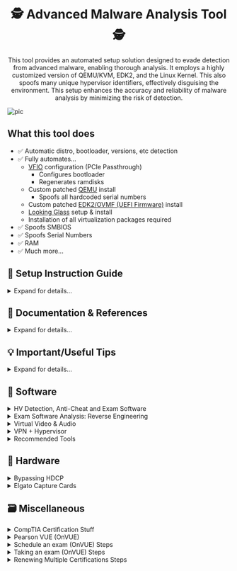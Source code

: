 <div align="center">

# 🕵️ Advanced Malware Analysis Tool 🕵️

This tool provides an automated setup solution designed to evade detection from advanced malware, enabling thorough analysis. It employs a highly customized version of QEMU/KVM, EDK2, and the Linux Kernel. This also spoofs many unique hypervisor identifiers, effectively disguising the environment. This setup enhances the accuracy and reliability of malware analysis by minimizing the risk of detection.

</div>

![pic](https://github.com/user-attachments/assets/1329110e-62f9-456b-9816-83975d52a9df)







## What this tool does
- ✅ Automatic distro, bootloader, versions, etc detection
- ✅ Fully automates...
  - [VFIO](https://www.kernel.org/doc/html/latest/driver-api/vfio.html) configuration (PCIe Passthrough)
    - Configures bootloader
    - Regenerates ramdisks
  - Custom patched [QEMU](https://gitlab.com/qemu-project/qemu) install
    - Spoofs all hardcoded serial numbers
  - Custom patched [EDK2/OVMF (UEFI Firmware)](https://github.com/tianocore/edk2) install
  - [Looking Glass](https://looking-glass.io/) setup & install
  - Installation of all virtualization packages required
- ✅ Spoofs SMBIOS
- ✅ Spoofs Serial Numbers
- ✅ RAM
- ✅ Much more...







## 📖 Setup Instruction Guide

<details>
<summary>Expand for details...</summary>

```
# 1. Clone into the repository
git clone --single-branch --depth=1 https://github.com/Scrut1ny/Hypervisor-Phantom

# 2. CD into the repository
cd Hypervisor-Phantom

# 3. Set executable permissions
sudo chmod +x *.sh
```

</details>








## 📝 Documentation & References

<details>
<summary>Expand for details...</summary>

- **Official**
  - [QEMU v9.1.0](https://qemu.readthedocs.io/en/v9.1.0/)
    - [Man Page (command args)](https://qemu.readthedocs.io/en/v9.1.0/system/qemu-manpage.html)
    - [Hyper-V Enlightenments](https://www.qemu.org/docs/master/system/i386/hyperv.html)
  - [KVM for x86 systems (Linux Kernel)](https://www.kernel.org/doc/html/next/virt/kvm/x86/index.html)
  - [Domain XML format](https://libvirt.org/formatdomain.html)
  - [ACPI System Management Bus Interface Specification](https://uefi.org/specs/ACPI/6.5/13_System_Mgmt_Bus_Interface_Specification.html)
  - [System Management BIOS (SMBIOS) Reference Specification](https://www.dmtf.org/sites/default/files/standards/documents/DSP0134_3.2.0.pdf)
- **General**
  - [https://evasions.checkpoint.com/](https://evasions.checkpoint.com/)
  - [https://r0ttenbeef.github.io/](https://r0ttenbeef.github.io/Deploy-Hidden-Virtual-Machine-For-VMProtections-Evasion-And-Dynamic-Analysis/)
  - [https://secret.club/](https://secret.club/)
    - [how-anti-cheats-detect-system-emulation.html](https://secret.club/2020/04/13/how-anti-cheats-detect-system-emulation.html)
    - [battleye-hypervisor-detection.html](https://secret.club/2020/01/12/battleye-hypervisor-detection.html)
- **Reddit Posts**
  - [spoof_and_make_your_vm_undetectable_no_more](https://www.reddit.com/r/VFIO/comments/i071qx/spoof_and_make_your_vm_undetectable_no_more/)
  - [be_is_banning_kvm_on_r6](https://www.reddit.com/r/VFIO/comments/hts1o1/be_is_banning_kvm_on_r6/)
- **Unknowncheats**
  - [418885-kvm-detection-fixes.html](https://www.unknowncheats.me/forum/escape-from-tarkov/418885-kvm-detection-fixes.html) 
- **Git Repos**
  - [pve-patch](https://github.com/Distance10086/pve-patch)
  - [kvm-hidden](https://gitlab.com/DonnerPartyOf1/kvm-hidden)
  - [KVM-Spoofing](https://github.com/A1exxander/KVM-Spoofing)
  - [linux-5.15-hardened-kvm-svm-qemu-win10](https://alt.deliktas.de/git/adeliktas/linux-5.15-hardened-kvm-svm-qemu-win10)
- **VirtualBox**
  - [VirtualBox RDTSC Fix](https://www.reddit.com/r/virtualbox/comments/g6ky8a/disabling_vm_exit_for_rdtsc_access/)
  - [https://forums.virtualbox.org/viewtopic.php?t=78859](https://forums.virtualbox.org/viewtopic.php?t=78859)
  - [https://forums.virtualbox.org/viewtopic.php?t=81600](https://forums.virtualbox.org/viewtopic.php?t=81600)
  - [https://superuser.com/questions/625648/virtualbox-how-to-force-a-specific-cpu-to-the-guest](https://superuser.com/questions/625648/virtualbox-how-to-force-a-specific-cpu-to-the-guest)
  - [https://berhanbingol.medium.com/virtualbox-detection-anti-detection-30614691f108](https://berhanbingol.medium.com/virtualbox-detection-anti-detection-30614691f108)
  - [https://github.com/d4rksystem/VBoxCloak](https://github.com/d4rksystem/VBoxCloak)
  - [https://github.com/nsmfoo/antivmdetection](https://github.com/nsmfoo/antivmdetection)
- **VMware**
  - [https://sanbarrow.com/vmx.html](https://sanbarrow.com/vmx.html)
  - [https://www.hexacorn.com/blog/2014/08/25/protecting-vmware-from-cpuid-hypervisor-detection/](https://www.hexacorn.com/blog/2014/08/25/protecting-vmware-from-cpuid-hypervisor-detection/)
  - [https://rayanfam.com/topics/defeating-malware-anti-vm-techniques-cpuid-based-instructions/](https://rayanfam.com/topics/defeating-malware-anti-vm-techniques-cpuid-based-instructions/)
  - [https://tulach.cc/bypassing-vmprotect-themida-vm-checks-in-vmware/](https://tulach.cc/bypassing-vmprotect-themida-vm-checks-in-vmware/)

</details>







## 💡 Important/Useful Tips

<details>
<summary>Expand for details...</summary>

- **Opt for a VPN**: Use a VPN to obscure all your internet traffic. However, be cautious with popular VPN services as their IP ranges may be blacklisted by certain exam proctoring or anti-cheat systems.
- **Allocate Sufficient HV Storage**: Equip your hypervisor with at least `128GB+` of storage. Hypervisors with lower/insufficient storage will/may be more easily identified or flagged by detection/monitoring systems.
- **System Up Time**: Leave the hypervisor running for at least `12+` minutes to bypass a `GetTickCount()` check in a hypervisor detection tool. (This check is honestly pointless, and isn't reliable to rely on.)

</details>








## 💾 Software
<details>
<summary>HV Detection, Anti-Cheat and Exam Software</summary>

## Hypervisor Detection Software

| Rating | Software | System Test | Bypassed |
| - | - | - | - |
| 🥇 | VMAware | [Repo Link](https://github.com/kernelwernel/VMAware) <> [Download - x64 - v2.0](https://github.com/kernelwernel/VMAware/releases/download/v2.0/vmaware64.exe) <> [Download - x32 - v2.0](https://github.com/kernelwernel/VMAware/releases/download/v2.0/vmaware32.exe) | ❔ |
| 🥈 | Al-Khaser | [Repo Link](https://github.com/LordNoteworthy/al-khaser) <> [Download - x64 - v1.0.0](https://github.com/ayoubfaouzi/al-khaser/releases/download/v1.0.0/al-khaser_x64.7z) <> [Download - x32 - v1.0.0](https://github.com/ayoubfaouzi/al-khaser/releases/download/v1.0.0/al-khaser_x86.7z) | ❔ |
| 🥉 | Pafish | [Repo Link](https://github.com/a0rtega/pafish) <> [Download - x64 - v0.6](https://github.com/a0rtega/pafish/releases/download/v0.6/pafish64.exe) <> [Download - x32 - v0.6](https://github.com/a0rtega/pafish/releases/download/v0.6/pafish.exe) | ❔ |

## Exam Software

| Software | Browser Extension | System Test | Bypassed |
|----------|-------------------|-------------|----------|
| ExamSoft: Examplify | ✅ | ??? | ✅ |
| Examity | ✅ | [New Platform System Check](https://on.v5.examity.com/systemcheck) or [Chrome Addon](https://chromewebstore.google.com/detail/geapelpefnpekodnnlkcaadniodlgebj) or [FF Addon](https://addons.mozilla.org/en-US/firefox/addon/examity/) | ✅ |
| Honorlock | ✅ | [Link](https://app.honorlock.com/install/extension) | ✅ |
| Inspera Exam Portal | | [Link](https://ltu.inspera.com/get-iep) - [Demo Exam Instructions](https://www.ltu.se/en/student-web/your-studies/examination/digital-exam-inspera/instructions-for-pc-and-mac-when-downloading-the-inspera-exam-portal) | ✅ |
| Kryterion | | [Link](https://www.kryterion.com/systemcheck/) | ✅ |
| Pearson VUE | | [Link](https://system-test.onvue.com/system_test?customer=pearson_vue) | ✅ |
| ProctorU | ✅ | [FF Addon](https://s3-us-west-2.amazonaws.com/proctoru-assets/extension/firefox-extension-latest.xpi) or [Chrome Addon](https://chrome.google.com/webstore/detail/proctoru/goobgennebinldhonaajgafidboenlkl) | ✅ |
| ProctorU: Guardian Browser | | [Link](https://guardian.meazurelearning.com/) | ✅ |
| Proctorio | ✅ | [Link](https://getproctorio.com/) | ✅ |
| Respondus (LockDown Browser) | ✅ | [Link](https://autolaunch.respondus2.com/MONServer/ldb/preview_launch.do) & [Download](https://download.respondus.com/lockdown/download.php) | ✅ |
| Safe Exam Browser | | [Link](https://github.com/SafeExamBrowser/seb-win-refactoring) | ✅ |

## Anti-Cheat Software

- [areweanticheatyet](https://areweanticheatyet.com/)

| Engine | Used By | Bypassed |
|--------|---------|----------|
| Anti-Cheat Expert (ACE) | Primarily Mobile Games | ✅ |
| BattlEye (BE) | Desktop Games | ✅ (w/Kernal Patch for `R6`) |
| Easy Anti-Cheat (EAC) | Desktop Games | ✅ |
| Gepard Shield | PUBG: Battlegrounds | ✅ |
| Hyperion | Roblox | ✅ |
| Mhyprot | Genshin Impact | ✅ |
| nProtect GameGuard (NP) | Desktop Games | ✅ |
| RICOCHET | CoD Games | ❔ |
| Vanguard | Valorant & LoL | ❌ |

</details>




<details>
<summary>Exam Software Analysis: Reverse Engineering</summary>

## Honorlock

| **Function** | **Description** |
|-|-|
| Record Webcam | Record student's testing enviroment using webcam |
| Record Screen | Record student's screen during exam |
| Record Web Traffic | Log student's internet activity |
| Room Scan | Record a 360 degree enviroment scan before the assessment begins |
| Disable Copy/Paste | Block clipboard actions |
| Disable Printing | Block printing exam content |
| Browser Guard | Limit browser activity to exam content and allowed site URLs only |
| Allowed Site URLs | Allow access to specific websites during an exam session |
| Student Photo | Capture student photo before the assessment begins |
| Student ID | Capture ID photo before the assessment begins |

## Pearson VUE

- System Requirements
[Link](https://home.pearsonvue.com/Standalone-pages/System-requirements-PVBL.aspx)

- Exam Content & Special Configurations (SDS)
```
https://securedelivery-hs-prd-1.pearsonvue.com/SecureDeliveryService
```

- Application location:
```batch
%APPDATA%\OnVUE\BrowserLock.exe
```

- Log file location:
```batch
%LOCALAPPDATA%\BrowserLock\log
```

- Commands it runs
```powershell
# Obtains NetConnectionID
wmic nic where "NetConnectionStatus = 2" get NetConnectionID /value

# Obtains USB FriendlyName
powershell.exe Get-PnpDevice -PresentOnly | Where-Object { $_.InstanceId -match '^USB' }

# Obtains Display/Monitor FriendlyName
powershell.exe -Command "Get-WmiObject -Namespace 'root\WMI' -Class 'WMIMonitorID' | ForEach-Object -Process { if($_.UserFriendlyName) { ([System.Text.Encoding]::ASCII.GetString($_.UserFriendlyName)).Replace('$([char]0x0000)','') } }"

# Obtains running processes
powershell.exe /c Get-CimInstance -className win32_process | select Name,ProcessId,ParentProcessId,CommandLine,ExecutablePath

# Obtains MachineGUID
powershell (Get-ItemProperty registry::HKEY_LOCAL_MACHINE\SOFTWARE\Microsoft\Cryptography\ -Name MachineGuid).MachineGUID

# Obtains system hostname
C:\Windows\system32\cmd.exe /c hostname
```

- Hypervisor System Checks (in log file):
```
# LOG:
XXXX-XX-XX XX:XX:XX.XXX-XXXX [BROWSER LOCK] [INFO] VM Allowed flag value from forensics is vmAllowedForensic=false
XXXX-XX-XX XX:XX:XX.XXX-XXXX [BROWSER LOCK] [INFO] Multiple Monitor Allowed flag value from forensics is multiMonitorAllowedForensic=false
XXXX-XX-XX XX:XX:XX.XXX-XXXX [BROWSER LOCK] [INFO] VPN Allowed flag value from forensics is vpnAllowedForensic=true
XXXX-XX-XX XX:XX:XX.XXX-XXXX [BROWSER LOCK] [INFO] Shutdown file monitor started
XXXX-XX-XX XX:XX:XX.XXX-XXXX [BROWSER LOCK] [INFO] VM configuration received from SDS will be applied for validation
XXXX-XX-XX XX:XX:XX.XXX-XXXX [BROWSER LOCK] [INFO] VM detection value is: vmDetectConfig=true
XXXX-XX-XX XX:XX:XX.XXX-XXXX [BROWSER LOCK] [INFO] Multiple monitor configuration received from SDS will be applied for validation
XXXX-XX-XX XX:XX:XX.XXX-XXXX [BROWSER LOCK] [INFO] Multiple monitor detection value is: multipleMonitorDetectConfig=true
XXXX-XX-XX XX:XX:XX.XXX-XXXX [BROWSER LOCK] [INFO] VPN configuration received from forensics will be applied for validation
XXXX-XX-XX XX:XX:XX.XXX-XXXX [BROWSER LOCK] [INFO] VPN detection value is: vpnDetectConfig=false
XXXX-XX-XX XX:XX:XX.XXX-XXXX [BROWSER LOCK] [INFO] USB mass storage detection value is: usbDetectConfig=false
XXXX-XX-XX XX:XX:XX.XXX-XXXX [BROWSER LOCK] [INFO] Minimum browserlock version required: 2304 
XXXX-XX-XX XX:XX:XX.XXX-XXXX [BROWSER LOCK] [INFO] Current browserlock version: 2402.1.1 
XXXX-XX-XX XX:XX:XX.XXX-XXXX [BROWSER LOCK] [INFO] Check if Browserlock running on VM: {DMI type 1 (System Information) - Product Name}, {DMI type 2 (Base Board Information) - Serial Number}, runningOnVM=false
XXXX-XX-XX XX:XX:XX.XXX-XXXX [BROWSER LOCK] [INFO] VM check: diskSize=499 GB
XXXX-XX-XX XX:XX:XX.XXX-XXXX [BROWSER LOCK] [INFO] Browserlock is not running on virtual machine
XXXX-XX-XX XX:XX:XX.XXX-XXXX [BROWSER LOCK] [INFO] Display HDCP supported check: hdcpSupported=true
XXXX-XX-XX XX:XX:XX.XXX-XXXX [BROWSER LOCK] [INFO] Number of display devices connected: AWT=1, Physical=1, Physical/Virtual=1, Duplicate=1

# BrowserLock Booleon Variables
- hdcpSupported
- multiMonitorAllowedForensic
- multipleMonitorDetectConfig
- runningOnVM
- usbDetectConfig
- vmAllowedForensic
- vmDetectConfig
- vpnAllowedForensic
- vpnDetectConfig
```

![image](https://github.com/Scrut1ny/Hypervisor-Phantom/assets/53458032/af144f9c-e69b-4998-8b44-16c876612c25)

## Proctorio

| **Recording Settings** | **Verification Settings** | **Lock Down Settings** |
|-|-|-|
| Record Video | Verify Video | Force Full Screen |
| Record Audio | Verify Audio | Only One Screen |
| Record Screen | Verify Identity | Disable New Tabs |
| Record Web Traffic | Verify Desktop | Close Open Tabs |
| Record Desk | Verify Signature | Disable Printing |
|  |  | Disable Clipboard |
|  |  | Clear Cache |
|  |  | Disable Right Click |
|  |  | Prevent Re-Entry |

</details>






<details>
<summary>Virtual Video & Audio</summary>

## Bring live video from your smartphone, remote computer, or friends directly into OBS or other studio software.
- [VDO.Ninja](https://vdo.ninja/)

## VB-CABLE Virtual Audio Device
- [VB-AUDIO Software](https://vb-audio.com/Cable/index.htm)
    - [Windows Download](https://download.vb-audio.com/Download_CABLE/VBCABLE_Driver_Pack43.zip)
    - [macOS Download](https://download.vb-audio.com/Download_MAC/VBCable_MACDriver_Pack108.zip)

## Virtual Display Driver
- [Virtual-Display-Driver](https://github.com/itsmikethetech/Virtual-Display-Driver)

</details>








<details>
<summary>VPN + Hypervisor</summary>

- ***IMPORTANT***: Ensure not to add a custom DNS configuration to the guest system on the hypervisor if your host system's VPN uses custom DNS block lists. Doing so may result in your guest hypervisor system losing its internet connection!

## Mullvad VPN + QEMU
- For the VPN connection to get properly natted/bridged you must enable the setting `Local network sharing` option!
    - How to: `⚙️` > `VPN settings` > `Local network sharing` ✅

![image](https://github.com/user-attachments/assets/18ba68b4-31ea-4c5e-9ad1-66417001820f)
![image](https://github.com/user-attachments/assets/36465501-13fa-469b-bb66-f3db6003a64e)
![image](https://github.com/user-attachments/assets/77890671-d024-491a-8d33-cb38e3503ef4)
![image](https://github.com/user-attachments/assets/126e06bd-23c0-4cb9-9bfe-5a55fe6689ab)

</details>







<details>
<summary>Recommended Tools</summary>

- OCR (Optical Character Recognition)
    - Linux:
        - [NormCap](https://github.com/dynobo/normcap)
    - Windows:
        - [ShareX](https://github.com/ShareX/ShareX)
- RAT (Remote Access/Administration Trojan)
    - [Quasar](https://github.com/quasar/Quasar)
- RDP (Remote Desktop Protocal)
    - [Ammyy Admin](https://www.ammyy.com/)
    - [MeshCentral](https://github.com/Ylianst/MeshCentral)

</details>







## 🔩 Hardware

<details>
<summary>Bypassing HDCP</summary>

#### HDCP (High-bandwidth Digital Content Protection)
- [HDCP](https://en.wikipedia.org/wiki/High-bandwidth_Digital_Content_Protection)
- [HDCP: Versions](https://en.wikipedia.org/wiki/High-bandwidth_Digital_Content_Protection#Versions)

## Bypassing HDCP Hardware/Software Diagram:
![bypass](https://github.com/Scrut1ny/Hypervisor-Phantom/assets/53458032/589b0f88-f14b-44d8-bf1c-225df4d01e54)

## Bypass Kits

#### Expensive Bypass Kit (Recommended):
- 1x2 HDMI Splitter <> [ViewHD](https://www.amazon.com/dp/B004F9LVXC) - `~$21.95`
- EDID Emulator <> [4K-EWB - HDMI 2.1 4K EDID Emulator](https://www.amazon.com/dp/B0DB7YDFD6) - `~$25.00`
- USB HDMI Capture Card <> [Elgato HD60 X](https://www.amazon.com/dp/B09V1KJ3J4) - `~$159.99`

#### Cheap Bypass Kit (Not recommended):
- 1x2 HDMI Splitter <> [OREI](https://www.amazon.com/dp/B005HXFARS) - `~$13`
- EDID Emulator <> [EVanlak](https://www.amazon.com/dp/B07YMTKJCR) - `~$7`
- USB HDMI Capture Card <> [AXHDCAP](https://www.amazon.com/dp/B0C2MDTY8P) - `~$9`

## Equipment List
- Capture Card(s)
    - [Elgato HD60 X](https://www.amazon.com/dp/B09V1KJ3J4) - `~$159.99`
    - [Elgato Cam Link](https://www.amazon.com/dp/B07K3FN5MR) - `~$97.99`
    - [AXHDCAP 4K HDMI Video Capture Card](https://www.amazon.com/dp/B0C2MDTY8P) - `~$9.98`
- 1x2 HDMI Splitter(s)
    - [HBAVLINK](https://www.amazon.com/dp/B08T62MKH1)
    - [CORSAHD](https://www.amazon.com/dp/B0CLL5GQXT)
    - [ViewHD](https://www.amazon.com/dp/B004F9LVXC)
    - [OREI](https://www.amazon.com/dp/B005HXFARS)
    - [EZCOO](https://www.amazon.com/dp/B07VP37KMB)
    - [EZCOO](https://www.amazon.com/dp/B07TZRXKYG)
- EDID Emulator(s)
    - HDMI
        - Brand: THWT
            - [4K-EW2 - HDMI 2.1 4K EDID Emulator PRO](https://www.amazon.com/dp/B0DB65Y6VL) - `~$90.00`
            - [4K-EWB - HDMI 2.1 4K EDID Emulator](https://www.amazon.com/dp/B0DB7YDFD6) - `~$25.00`
            - [HD-EW2 - HDMI 2.0 EDID Emulator 4K PRO](https://www.amazon.com/dp/B0C32ZWBR6) - `~$90.00`
            - [HD-EWB - HDMI 2.0 4K EDID Emulator](https://www.amazon.com/dp/B0CRRWQ7XS) - `~$20.00`
    - DP
        - Brand: THWT
            - [DPH-EW2 - Displayport 1.2 EDID Emulator 4K PRO](https://www.amazon.com/dp/B0C32NJ2NF) - `~$90.00`
    - DP to HDMI
        - Brand: THWT
            - [DPH-EWB - Displayport 1.2 to HDMI 2.0 EDID Emulator](https://www.amazon.com/dp/B0C3H763FG) - `~$20.00`

</details>







<details>
<summary>Elgato Capture Cards</summary>

- Some of Elgato's capture cards, leveraging UVC (USB Video Class) technology, operate seamlessly without requiring additional drivers. As UVC devices, they adhere to a standard protocol for transmitting video and audio data over USB connections. This plug-and-play functionality ensures compatibility with various operating systems, enabling effortless setup and use for capturing high-quality video content.

## UVC Elgato Capture Cards

- [Article](https://help.elgato.com/hc/en-us/articles/360027961152-Elgato-Gaming-Hardware-Drivers)

| Device                      | Driver Status                     |
|-----------------------------|-----------------------------------|
| Elgato Cam Link             | No driver since it's a UVC device |
| Elgato Cam Link 4K          | No driver since it's a UVC device |
| Elgato Game Capture HD60 S+ | No driver since it's a UVC device |
| Elgato Game Capture HD60 X  | No driver since it's a UVC device |

## Linux - OBS Black Screen Issue Solution

##### Step 1:
Download and Install the latest `4K CAPTURE UTILITY` software from [Elgato downloads page](https://www.elgato.com/us/en/s/downloads) on a `WINDOWS OS`.

#### Step 2:
Open `Elgato 4K Capture Utility` and let the software initialize the UVC capture card.

#### Step 3:
Select the settings icon on the top right corner of the software utility, and select `Check for Updates...`. (It should update automatically already, but just make sure the firmware is on the latest version available.)

#### Step 4:
Now, connect the capture card device back to your Linux host system now and open OBS, you should now see an output from your GPU instead of a black screen.

</details>







## 🗃️ Miscellaneous

<details>
<summary>CompTIA Certification Stuff</summary>

## CompTIA Certification Information:
![image](https://github.com/Scrut1ny/Hypervisor-Phantom/assets/53458032/8fc02891-5e0d-45e4-be50-953d81d7d41c)

## Valid Coupon Codes:

- One time use for all. (10%)
```
MCGRAW10
```

- Just for Sec+
```
SECURITYVUE
```

## Exam Study Resource Websites
- [examcompass](https://www.examcompass.com/)

## Exam Dump Websites
- [marks4sure](https://www.marks4sure.com/CompTIA.html)
- [dumpscollection](https://dumpscollection.net/)
- [dumps-files](https://www.dumps-files.com/)
- [allfreedumps](https://www.allfreedumps.com/)
- [downloadfreepdf](https://www.downloadfreepdf.net/)

## Security+
- [Legit asf dump + pictures](https://quizlet.com/gu/852827306/net-sec-flash-cards/)

## ChatGPT Prompt
```
I'll provide questions with possible answers, I need you to reply with only the correct answer(s). Just state the answer; no explanations.
```

## Search Engine Prompts

### Security+
- [SY0-601 Q&A](https://www.marks4sure.com/sy0-601-comptia-securityp-exam-2021-questions.html)
- [SY0-701 Q&A](https://www.marks4sure.com/sy0-701-comptia-securityp-exam-questions.html)
```
CompTIA Security+ SY0-701 Quizlet
```
![Attack Description](https://github.com/user-attachments/assets/47757ab5-8cc7-47a3-991f-ee82233031b2)
![Network Infection](https://github.com/user-attachments/assets/63bed5b3-a727-40af-80d2-76e96e73d91d)


### Network+
- [N10-008 Q&A](https://www.marks4sure.com/n10-008-comptia-networkp-certification-exam-questions.html)
- [N10-009 Q&A]()
```
CompTIA Network+ N10-008 Quizlet
```

### A+
- [220-1101 Q&A](https://www.marks4sure.com/220-1101-comptia-ap-certification-exam-core-1-questions.html)
- [220-1102 Q&A](https://www.marks4sure.com/220-1102-comptia-ap-certification-core-2-exam-questions.html)
```
CompTIA A+ 220-1101 Quizlet
```
```
CompTIA A+ 220-1102 Quizlet
```

</details>

<details>
<summary>Pearson VUE (OnVUE)</summary>

## Pearson OnVUE Online Exam Tips

### Before Your Exam:

- ***Know the Exam Rules***: Ignorance isn't an excuse for breaking rules.
- ***Room Setup***: A clean, quiet space is ideal. Open spaces are fine if you ensure privacy. Background noise like alarms or construction is generally okay, but voices may prompt a room check.
- ***Preparation***: Clear your desk except for necessary items. Apply for accommodations if needed for health reasons. Use the restroom and moderate your water intake before starting. Avoid using work computers due to potential restrictions. Ensure your computer has an external microphone, as headphones are not allowed.

### Common Mistakes:

- ***Strict Rule Enforcement***: Proctors strictly follow rules; personal circumstances (e.g., needing a restroom break) aren't considered exceptions.
- ***Technical Readiness***: Have your laptop charger plugged in. Starting your exam means you cannot leave for any reason, including to grab your charger.
- ***Exam Start***: The exam is considered started once you see the "Welcome" screen. Don’t leave your seat, use your phone, or fetch items after this point.
- ***Avoid Distractions***: Don’t touch your phone or read questions aloud to prevent suspicion of cheating.
- ***Proper Closure***: After finishing, ensure you exit the application completely to end the exam session.

### General Info:

- Proctors can't assist with exam content or scoring.
- When unsure about rules, use the chat feature to ask.
- Proctors do monitor you with help from AI to detect unusual behaviors.
- Note taking is not allowed with pen and paper.
- Your exam session is recorded.

## Example video of the OnVUE setup process:
https://github.com/Scrut1ny/Hypervisor-Phantom/assets/53458032/c7f0901b-bb61-4806-9efc-655ea50b5547
- [Exam Simulation](https://vueop.startpractice.com/)

</details>

<details>
<summary>Schedule an exam (OnVUE) Steps</summary>

- [Log in](https://login.comptia.org/)

## Step 1
![image](https://github.com/Scrut1ny/Hypervisor-Phantom/assets/53458032/acd53451-a073-473e-95c7-8ac3e518f9d1)

## Step 2
![image](https://github.com/Scrut1ny/Hypervisor-Phantom/assets/53458032/a9b2a8f3-d0db-4c63-a5d1-7c71b93acea6)
![image](https://github.com/Scrut1ny/Hypervisor-Phantom/assets/53458032/cfe34125-ed6e-4eae-bb8b-820d48a49d51)

## Step 3
![image](https://github.com/Scrut1ny/Hypervisor-Phantom/assets/53458032/ab081b25-7bdb-4f13-8ff8-01d0d633e318)

## Step 4
![image](https://github.com/Scrut1ny/Hypervisor-Phantom/assets/53458032/591ebba6-1e08-4f4a-b8ce-d382f73448e9)

## Step 5
![image](https://github.com/Scrut1ny/Hypervisor-Phantom/assets/53458032/26d6a696-8073-48af-b861-a64e40ac82e5)

## Step 6
![image](https://github.com/Scrut1ny/Hypervisor-Phantom/assets/53458032/6ff38292-34ea-420e-a0cd-960f0989d94a)

## Step 7
![image](https://github.com/Scrut1ny/Hypervisor-Phantom/assets/53458032/c4286480-0eb8-4ad3-b4aa-ef5fa581cb6d)

## Step 8
![image](https://github.com/Scrut1ny/Hypervisor-Phantom/assets/53458032/2d4c33ed-781c-48c2-b9cc-0ac0aff6b693)

</details>

<details>
<summary>Taking an exam (OnVUE) Steps</summary>

## Step 1
![image](https://github.com/Scrut1ny/Hypervisor-Phantom/assets/53458032/e34b1f60-ae0d-4fba-8f17-be9938a627fa)

## Step 2
![image](https://github.com/Scrut1ny/Hypervisor-Phantom/assets/53458032/6c46e8ab-5934-4e33-8cf0-6ba94b25d95f)

## Step 3
![image](https://github.com/Scrut1ny/Hypervisor-Phantom/assets/53458032/f6b3db7f-0389-4330-8275-2a29c59dfbb5)

## Step 4
![image](https://github.com/Scrut1ny/Hypervisor-Phantom/assets/53458032/f2cc1514-079e-4d1e-8a40-7a97f79074ff)

## Step 5
![image](https://github.com/Scrut1ny/Hypervisor-Phantom/assets/53458032/bcd4ffdb-abfc-4b18-9ec9-002597f1eac9)

## Step 6
![image](https://github.com/Scrut1ny/Hypervisor-Phantom/assets/53458032/2a851ddc-af9b-41e2-a818-3c5df01e32a7)

## Step 7
![image](https://github.com/Scrut1ny/Hypervisor-Phantom/assets/53458032/64bf7068-cd84-4706-92c9-e078f8fd9f77)

## Step 8
![image](https://github.com/Scrut1ny/Hypervisor-Phantom/assets/53458032/cb042c65-c8f9-4d46-b218-f6fe0fab8398)

## Step 9
![image](https://github.com/Scrut1ny/Hypervisor-Phantom/assets/53458032/b0cd79ce-d760-4d02-9425-5c4313d4a18c)

## Step 10
![image](https://github.com/Scrut1ny/Hypervisor-Phantom/assets/53458032/5cd82e0b-e506-4e7c-ab11-3794f35fafca)

## Step 11
![image](https://github.com/Scrut1ny/Hypervisor-Phantom/assets/53458032/12cf93ca-6e63-49eb-9cd2-880b429159db)

## Step 12
![image](https://github.com/Scrut1ny/Hypervisor-Phantom/assets/53458032/9fe10ad0-0b9b-47a5-92e0-eec0f303d25b)

</details>

<details>
<summary>Renewing Multiple Certifications Steps</summary>

- [Renew existing certifications](https://www.comptia.org/continuing-education/learn/renewing-multiple-certifications)
- [Which CompTIA Certifications Must Be Renewed?](https://help.comptia.org/hc/en-us/articles/13923899954196-Which-CompTIA-Certifications-Must-Be-Renewed)

![image](https://github.com/Scrut1ny/Hypervisor-Phantom/assets/53458032/784d4707-0920-401b-983c-e7bd7b6b6cc1)

</details>
